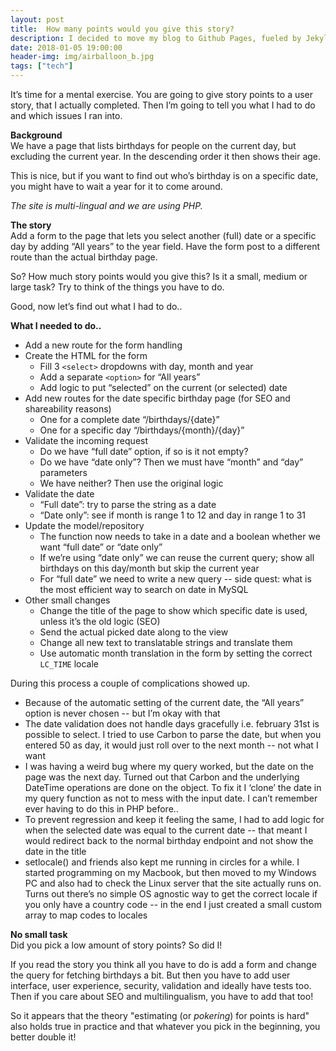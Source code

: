 ```yaml
---
layout: post
title:  How many points would you give this story?
description: I decided to move my blog to Github Pages, fueled by Jekyll.
date: 2018-01-05 19:00:00
header-img: img/airballoon_b.jpg
tags: ["tech"]
---
```


It’s time for a mental exercise. You are going to give story points to a user story, that I actually completed. 
Then I’m going to tell you what I had to do and which issues I ran into.

**Background**  
We have a page that lists birthdays for people on the current day, but excluding the current year. In the descending order it then shows their age.

This is nice, but if you want to find out who’s birthday is on a specific date, you might have to wait a year for it to come around.

_The site is  multi-lingual and we are using PHP._

**The story**  
Add a form to the page that lets you select another (full) date or a specific day by adding “All years” to the year field. 
Have the form post to a different route than the actual birthday page.

So? How much story points would you give this? Is it a small, medium or large task?
Try to think of the things you have to do.

Good, now let’s find out what I had to do..

**What I needed to do..**  
- Add a new route for the form handling
- Create the HTML for the form
    - Fill 3 `<select>` dropdowns with day, month and year
    - Add a separate `<option>` for “All years”
    - Add logic to put “selected” on the current (or selected) date
- Add new routes for the date specific birthday page (for SEO and shareability reasons)
    - One for a complete date “/birthdays/{date}”
    - One for a specific day “/birthdays/{month}/{day}”
- Validate the incoming request
    - Do we have “full date” option, if so is it not empty?
    - Do we have “date only”? Then we must have “month” and “day” parameters
    - We have neither? Then use the original logic
- Validate the date
    - “Full date”: try to parse the string as a date
    - “Date only”: see if month is range 1 to 12 and day in range 1 to 31
- Update the model/repository
    - The function now needs to take in a date and a boolean whether we want “full date” or “date only”
    - If we’re using “date only” we can reuse the current query; show all birthdays on this day/month but skip the current year
    - For “full date” we need to write a new query -- side quest: what is the most efficient way to search on date in MySQL
- Other small changes
    - Change the title of the page to show which specific date is used, unless it’s the old logic (SEO)
    - Send the actual picked date along to the view
    - Change all new text to translatable strings and translate them
    - Use automatic month translation in the form by setting the correct `LC_TIME` locale

During this process a couple of complications showed up.
- Because of the automatic setting of the current date, the “All years” option is never chosen -- but I’m okay with that
- The date validation does not handle days gracefully i.e. february 31st is possible to select. 
I tried to use Carbon to parse the date, but when you entered 50 as day, it would just roll over to the next month -- not what I want
- I was having a weird bug where my query worked, but the date on the page was the next day. 
Turned out that Carbon and the underlying DateTime operations are done on the object. 
To fix it I ‘clone’ the date in my query function as not to mess with the input date. I can’t remember ever having to do this in PHP before..
- To prevent regression and keep it feeling the same, I had to add logic for when the selected date was equal to the current date -- 
that meant I would redirect back to the normal birthday endpoint and not show the date in the title
- setlocale() and friends also kept me running in circles for a while. I started programming on my Macbook, 
but then moved to my Windows PC and also had to check the Linux server that the site actually runs on. 
Turns out there’s no simple OS agnostic way to get the correct locale if you only have a country code -- 
in the end I just created a small custom array to map codes to locales

**No small task**  
Did you pick a low amount of story points? So did I!

If you read the story you think all you have to do is add a form and change the query for fetching birthdays a bit. 
But then you have to add user interface, user experience, security, validation and ideally have tests too. 
Then if you care about SEO and multilingualism, you have to add that too!

So it appears that the theory "estimating (or _pokering_) for points is hard" also holds true in practice
and that whatever you pick in the beginning, you better double it!
